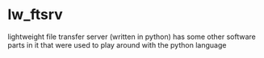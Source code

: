 # lw_ftsrv
lightweight file transfer server (written in python)
has some other software parts in it that were used to play around with the python language
